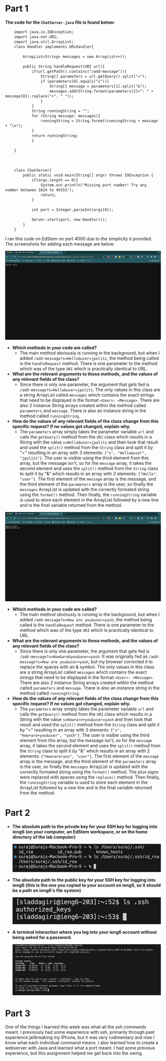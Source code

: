 # Part 1

**The code for the `ChatServer.java` file is found below:**
```
    import java.io.IOException;
    import java.net.URI;
    import java.util.ArrayList;
    class Handler implements URLHandler{

        ArrayList<String> messages = new ArrayList<>();

        public String handleRequest(URI url){
            if(url.getPath().contains("/add-message")){
                String[] parameters = url.getQuery().split("=");
                if (parameters[0].equals("s")){
                    String[] message = parameters[1].split("&");
                    messages.add(String.format(parameters[2]+": " + message[0]).replace("+", " "));
                }
            }
            String runningString = "";
            for (String message: messages){
                runningString = String.format(runningString + message + "\n");
            }
            return runningString;
            }
        
    }



    class ChatServer{
        public static void main(String[] args) throws IOException {
            if(args.length == 0){
                System.out.println("Missing port number! Try any number between 1024 to 49151");
                return;
            }

            int port = Integer.parseInt(args[0]);

            Server.start(port, new Handler());
        }
    }
```


I ran this code on EdStem on port 4000 due to the simplicity it provided. The screenshots for adding each message are below:

![Adding the message "Hello" by user jpolitz](FirstMessage.png)

- **Which methods in your code are called?**
    -  The main method obviously is running in the background, but when I added `/add-message?s=Hello&user=jpolitz`, the method being called is the `handleRequest` method. There is one parameter to the method which was of the type `URI` which is practically identical to URL.
- **What are the relevant arguments to those methods, and the values of any relevant fields of the class?**
    -   Since there is only one parameter, the argument that gets fed is `/add-message?s=Hello&user=jpolitz`. The only values in this class are a string ArrayList called `messages` which contains the exact strings that need to be displayed in the format `<User>: <Message>`. There are also 2 instance String arrays created within the method called `parameters` and `message`. There is also an instance string in the method called `runningString`. 
-  **How do the values of any relevant fields of the class change from this specific request? If no values got changed, explain why.**
    -  The `parameters` array simply takes the parameter variable `url` and calls the `getQuery()` method from the `URI` class which results in a String with the value `s=Hello&user=jpolitz` and then took that result and used the `split()` method from the `String` class and split it by "=" resulting in an array with 3 elements: `{"s", "Hello&user", "jpolitz"}`. The user is visible using the third element from this array, but the message isn't, so for the `message` array, it takes the second element and uses the `split()` method from the `String` class to split it by "&" which results in an array with 2 elements: `{"Hello", "user"}`. The first element of the `message` array is the message, and the third element of the `parameters` array is the user, so finally the `messages` ArrayList is updated with the correctly formated string using the `format()` method. Then finally, the `runningString` variable is used to store each element in the ArrayList followed by a new line and is the final variable returned  from the method.
 

![Adding the message "How are you" by user yash](SecondMessage.png)

- **Which methods in your code are called?**
    -  The main method obviously is running in the background, but when I added `/add-message?s=How are you&user=yash`, the method being called is the `handleRequest` method. There is one parameter to the method which was of the type `URI` which is practically identical to URL.
- **What are the relevant arguments to those methods, and the values of any relevant fields of the class?**
    -   Since there is only one parameter, the argument that gets fed is `/add-message?s=How&are&you&user=yash`. It was originally fed as `/add-message?s=How are you&user=yash`, but my browser corrected it to replace the spaces with an & symbol. The only values in this class are a string ArrayList called `messages` which contains the exact strings that need to be displayed in the format `<User>: <Message>`. There are also 2 instance String arrays created within the method called `parameters` and `message`. There is also an instance string in the method called `runningString`. 
-  **How do the values of any relevant fields of the class change from this specific request? If no values got changed, explain why.**
    -  The `parameters` array simply takes the parameter variable `url` and calls the `getQuery()` method from the `URI` class which results in a String with the value `s=How+are+you&user=yash` and then took that result and used the `split()` method from the `String` class and split it by "=" resulting in an array with 3 elements: `{"s", "How+are+you&user", "yash"}`. The user is visible using the third element from this array, but the message isn't, so for the `message` array, it takes the second element and uses the `split()` method from the `String` class to split it by "&" which results in an array with 2 elements: `{"How+are+you", "user"}`. The first element of the `message` array is the message, and the third element of the `parameters` array is the user, so finally the `messages` ArrayList is updated with the correctly formated string using the `format()` method. The plus signs were replaced with spaces using the `replace()` method. Then finally, the `runningString` variable is used to store each element in the ArrayList followed by a new line and is the final variable returned  from the method.


# Part 2

- **The absolute path to the private key for your SSH key for logging into ieng6 (on your computer, an EdStem workspace, or on the home directory of the lab computer)**
  
  ![The absolute path to the private key](PrivateKey.png)


- **The absolute path to the public key for your SSH key for logging into ieng6 (this is the one you copied to your account on ieng6, so it should be a path on ieng6's file system)**

   ![The absolute path to the public key](PublicKey.png)
  
- **A terminal interaction where you log into your ieng6 account without being asked for a password.**

   ![Logging into my ieng6 account without a password!](NoPassword.png)


# Part 3

One of the things I learned this week was what all the ssh commands meant. I previously had some experience with ssh, primarily through past experience jailbreaking my iPhone, but it was very rudimentary and now I know what each individual command means. I also learned how to create a webserver with Java and learned what a port meant. I had some previous experience, but this assignment helped me get back into the swing.

